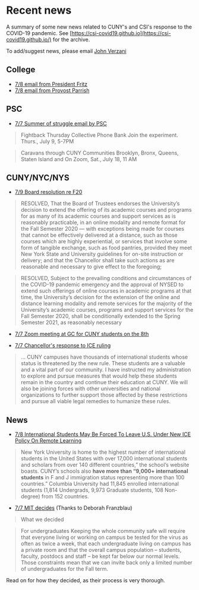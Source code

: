 
# Recent news

A summary of some new news related to CUNY's and CSI's response to the COVID-19 pandemic. See [https://csi-covid19.github.io](https://csi-covid19.github.io/) for the archive.

To add/suggest news, please email [John Verzani](mailto:jverzani@gmail.com)

## College

* [7/8 email from President Fritz](/College/7-8-president)
* [7/8 email from Provost Parrish](/College/7-8-provost)

## PSC

* [7/7 Summer of struggle email by PSC](/PSC/7-7-summer)

> Fightback Thursday Collective Phone Bank Join the experiment. Thurs., July 9, 5-7PM

> Caravans through CUNY Communities Brooklyn, Bronx, Queens, Staten Island and On Zoom, Sat., July 18, 11 AM


## CUNY/NYC/NYS

* [7/9 Board resolution re F20](/CUNY/7-9-resolution-distance.pdf)

> RESOLVED, That the Board of Trustees endorses the University’s decision to extend the offering of its academic courses and programs for as many of its academic courses and support services as is reasonably practicable, in an online modality and remote format for the Fall Semester 2020 — with exceptions being made for courses that cannot be effectively delivered at a distance, such as those courses which are highly experiential, or services that involve some form of tangible exchange, such as food pantries, provided they meet New York State and University guidelines for on-site instruction or delivery; and that the Chancellor shall take such actions as are reasonable and necessary to give effect to the foregoing;

> RESOLVED, Subject to the prevailing conditions and circumstances of the COVID-19 pandemic emergency and the approval of NYSED to extend such offerings of online courses in academic programs at that time, the University’s decision for the extension of the online and distance learning modality and remote services for the majority of the University’s academic courses, programs and support services for the Fall Semester 2020, shall be conditionally extended to the Spring Semester 2021, as reasonably necessary

* [7/7 Zoom meeting at GC for CUNY students on the 8th](/CUNY/7-8-zoom-meeting)

* [7/7 Chancellor's response to ICE ruling](/CUNY/7-7-chancellor)

> ... CUNY campuses have thousands of international students whose status is threatened by the new rule. These students are a valuable and a vital part of our community.  I have instructed my administration to explore and pursue measures that would help these students remain in the country and continue their education at CUNY. We will also be joining forces with other universities and national organizations to further support those affected by these restrictions and pursue all viable legal remedies to humanize these rules.

## News

* [7/8 International Students May Be Forced To Leave U.S. Under New ICE Policy On Remote Learning](https://gothamist.com/news/international-students-may-be-forced-leave-us-under-new-ice-policy-remote-learning)

> New York University is home to the highest number of international students in the United States with over 17,000 international students and scholars from over 140 different countries,” the school’s website boasts. CUNY’s schools also **have more than “9,000+ international students** in F and J immigration status representing more than 100 countries.” Columbia University had 11,845 enrolled international students (1,814 Undergrads, 9,973 Graduate students, 108 Non-degree) from 152 countries.

* [7/7 MIT decides](/News/7-7-mit) (Thanks to Deborah Franzblau)

> What we decided
 

> For undergraduates Keeping the whole community safe will require that everyone living or working on campus be tested for the virus as often as twice a week, that each undergraduate living on campus has a private room and that the overall campus population – students, faculty, postdocs and staff – be kept far below our normal levels. Those constraints mean that we can invite back only a limited number of undergraduates for the Fall term.

Read on for how they decided, as their process is very thorough.




